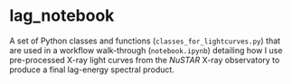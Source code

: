 # lag_notebook
A set of Python classes and functions (`classes_for_lightcurves.py`) that are used in a workflow walk-through (`notebook.ipynb`) detailing how I use pre-processed X-ray light curves from the *NuSTAR* X-ray observatory to produce a final lag-energy spectral product.
